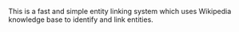 This is a fast and simple entity linking system which uses Wikipedia knowledge base to identify and link entities. 
